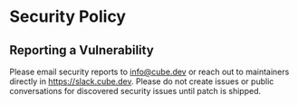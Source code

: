 # Security Policy

## Reporting a Vulnerability

Please email security reports to info@cube.dev or reach out to maintainers directly in https://slack.cube.dev.
Please do not create issues or public conversations for discovered security issues until patch is shipped.
